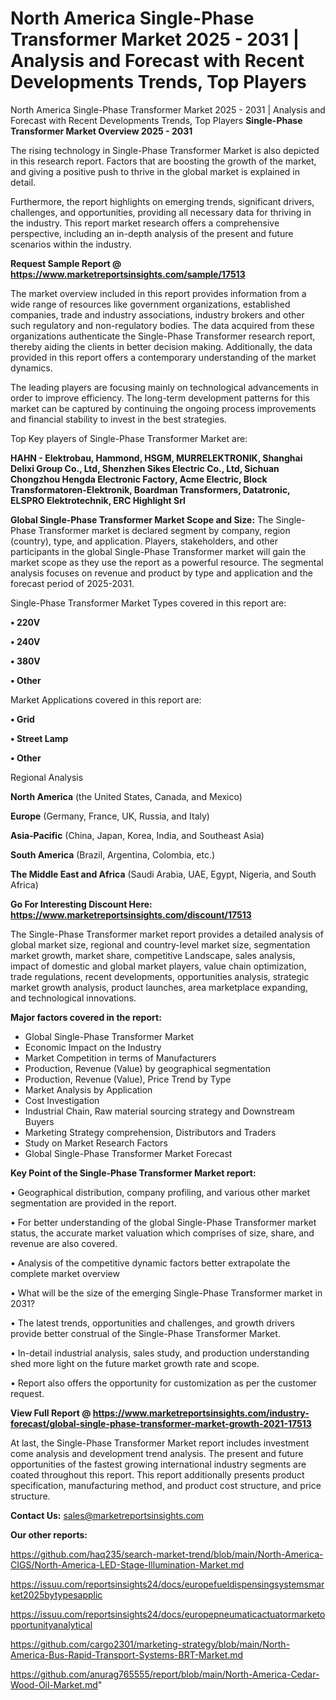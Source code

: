# North America Single-Phase Transformer Market 2025 - 2031 | Analysis and Forecast with Recent Developments Trends, Top Players
North America Single-Phase Transformer Market 2025 - 2031 | Analysis and Forecast with Recent Developments Trends, Top Players
<Strong> Single-Phase Transformer Market Overview 2025 - 2031</strong>

The rising technology in Single-Phase Transformer Market is also depicted in this research report. Factors that are boosting the growth of the market, and giving a positive push to thrive in the global market is explained in detail.

Furthermore, the report highlights on emerging trends, significant drivers, challenges, and opportunities, providing all necessary data for thriving in the industry. This report market research offers a comprehensive perspective, including an in-depth analysis of the present and future scenarios within the industry.

<strong>Request Sample Report @ <a href=https://www.marketreportsinsights.com/sample/17513>https://www.marketreportsinsights.com/sample/17513</a></strong>

The market overview included in this report provides information from a wide range of resources like government organizations, established companies, trade and industry associations, industry brokers and other such regulatory and non-regulatory bodies. The data acquired from these organizations authenticate the Single-Phase Transformer research report, thereby aiding the clients in better decision making. Additionally, the data provided in this report offers a contemporary understanding of the market dynamics.

The leading players are focusing mainly on technological advancements in order to improve efficiency. The long-term development patterns for this market can be captured by continuing the ongoing process improvements and financial stability to invest in the best strategies.

Top Key players of Single-Phase Transformer Market are:

<strong>HAHN - Elektrobau, Hammond, HSGM, MURRELEKTRONIK, Shanghai Delixi Group Co., Ltd, Shenzhen Sikes Electric Co., Ltd, Sichuan Chongzhou Hengda Electronic Factory, Acme Electric, Block Transformatoren-Elektronik, Boardman Transformers, Datatronic, ELSPRO Elektrotechnik, ERC Highlight Srl</strong>

<strong><b>Global Single-Phase Transformer Market Scope and Size:</b></strong>
The Single-Phase Transformer market is declared segment by company, region (country), type, and application. Players, stakeholders, and other participants in the global Single-Phase Transformer market will gain the market scope as they use the report as a powerful resource. The segmental analysis focuses on revenue and product by type and application and the forecast period of 2025-2031.

Single-Phase Transformer Market Types covered in this report are:

<strong>• 220V

• 240V

• 380V

• Other</strong>

Market Applications covered in this report are:

<strong>• Grid

• Street Lamp

• Other</strong> 

Regional Analysis

<strong>North America</strong> (the United States, Canada, and Mexico)

<strong>Europe</strong> (Germany, France, UK, Russia, and Italy)

<strong>Asia-Pacific</strong> (China, Japan, Korea, India, and Southeast Asia)

<strong>South America</strong> (Brazil, Argentina, Colombia, etc.)

<strong>The Middle East and Africa</strong> (Saudi Arabia, UAE, Egypt, Nigeria, and South Africa)

<strong>Go For Interesting Discount Here: <a href=https://www.marketreportsinsights.com/discount/17513>https://www.marketreportsinsights.com/discount/17513</a></strong>

The Single-Phase Transformer market report provides a detailed analysis of global market size, regional and country-level market size, segmentation market growth, market share, competitive Landscape, sales analysis, impact of domestic and global market players, value chain optimization, trade regulations, recent developments, opportunities analysis, strategic market growth analysis, product launches, area marketplace expanding, and technological innovations.

<strong><b>Major factors covered in the report:</b></strong>
<ul>
  <li>Global Single-Phase Transformer Market </li>
  <li>Economic Impact on the Industry</li>
  <li>Market Competition in terms of Manufacturers</li>
  <li>Production, Revenue (Value) by geographical segmentation</li>
  <li>Production, Revenue (Value), Price Trend by Type</li>
  <li>Market Analysis by Application</li>
  <li>Cost Investigation</li>
  <li>Industrial Chain, Raw material sourcing strategy and Downstream Buyers</li>
  <li>Marketing Strategy comprehension, Distributors and Traders</li>
  <li>Study on Market Research Factors</li>
  <li>Global Single-Phase Transformer Market Forecast</li>
</ul>

<strong><b>Key Point of the Single-Phase Transformer Market report:</b></strong>

• Geographical distribution, company profiling, and various other market segmentation are provided in the report.

• For better understanding of the global Single-Phase Transformer market status, the accurate market valuation which comprises of size, share, and revenue are also covered.

• Analysis of the competitive dynamic factors better extrapolate the complete market overview

• What will be the size of the emerging Single-Phase Transformer market in 2031?

• The latest trends, opportunities and challenges, and growth drivers provide better construal of the Single-Phase Transformer Market.

• In-detail industrial analysis, sales study, and production understanding shed more light on the future market growth rate and scope.

• Report also offers the opportunity for customization as per the customer request.

<strong><b>View Full Report @ <a href=https://www.marketreportsinsights.com/industry-forecast/global-single-phase-transformer-market-growth-2021-17513>https://www.marketreportsinsights.com/industry-forecast/global-single-phase-transformer-market-growth-2021-17513</a></b></strong>


At last, the Single-Phase Transformer Market report includes investment come analysis and development trend analysis. The present and future opportunities of the fastest growing international industry segments are coated throughout this report. This report additionally presents product specification, manufacturing method, and product cost structure, and price structure.

<strong>Contact Us:</strong>
sales@marketreportsinsights.com

<strong>Our other reports:</strong>

<a href=https://github.com/haq235/search-market-trend/blob/main/North-America-CIGS/North-America-LED-Stage-Illumination-Market.md>https://github.com/haq235/search-market-trend/blob/main/North-America-CIGS/North-America-LED-Stage-Illumination-Market.md</a>

<a href=https://issuu.com/reportsinsights24/docs/europefueldispensingsystemsmarket2025bytypesapplic>https://issuu.com/reportsinsights24/docs/europefueldispensingsystemsmarket2025bytypesapplic</a>

<a href=https://issuu.com/reportsinsights24/docs/europepneumaticactuatormarketopportunityanalytical>https://issuu.com/reportsinsights24/docs/europepneumaticactuatormarketopportunityanalytical</a>

<a href=https://github.com/cargo2301/marketing-strategy/blob/main/North-America-Bus-Rapid-Transport-Systems-BRT-Market.md>https://github.com/cargo2301/marketing-strategy/blob/main/North-America-Bus-Rapid-Transport-Systems-BRT-Market.md</a>

<a href=https://github.com/anurag765555/report/blob/main/North-America-Cedar-Wood-Oil-Market.md>https://github.com/anurag765555/report/blob/main/North-America-Cedar-Wood-Oil-Market.md</a>"
